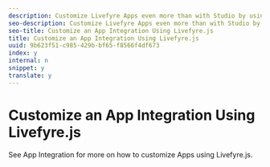 ```yaml
---
description: Customize Livefyre Apps even more than with Studio by using Livefyre.js.
seo-description: Customize Livefyre Apps even more than with Studio by using Livefyre.js.
seo-title: Customize an App Integration Using Livefyre.js
title: Customize an App Integration Using Livefyre.js
uuid: 9b623f51-c985-429b-bf65-f8566f4df673
index: y
internal: n
snippet: y
translate: y
---
```


# Customize an App Integration Using Livefyre.js

See App Integration for more on how to customize Apps using Livefyre.js.
